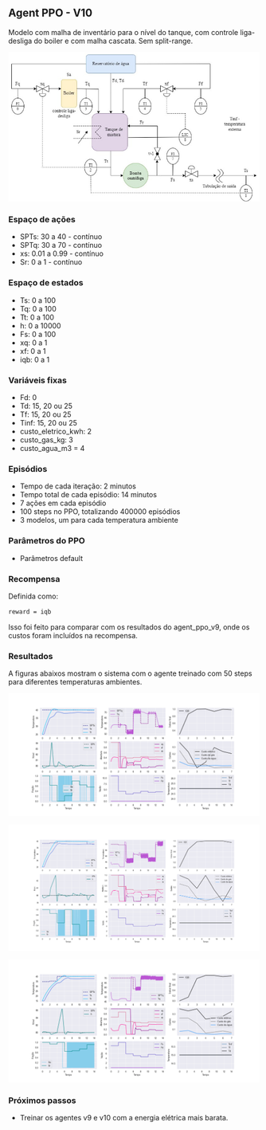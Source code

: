 ## Agent PPO - V10

Modelo com malha de inventário para o nível do tanque, com controle liga-desliga do boiler e com malha cascata. Sem split-range.

![chuveiro](https://github.com/mpaulazamin/tcc-models-rllib/blob/agent_ppo_v9/imagens/chuveiro_controle_t4a_sem_split.jpg)

### Espaço de ações

- SPTs: 30 a 40 - contínuo
- SPTq: 30 a 70 - contínuo
- xs: 0.01 a 0.99 - contínuo
- Sr: 0 a 1 - contínuo

### Espaço de estados

- Ts: 0 a 100
- Tq: 0 a 100
- Tt: 0 a 100
- h: 0 a 10000
- Fs: 0 a 100
- xq: 0 a 1
- xf: 0 a 1
- iqb: 0 a 1

### Variáveis fixas

- Fd: 0
- Td: 15, 20 ou 25
- Tf: 15, 20 ou 25
- Tinf: 15, 20 ou 25
- custo_eletrico_kwh: 2
- custo_gas_kg: 3
- custo_agua_m3 = 4

### Episódios

- Tempo de cada iteração: 2 minutos
- Tempo total de cada episódio: 14 minutos
- 7 ações em cada episódio
- 100 steps no PPO, totalizando 400000 episódios
- 3 modelos, um para cada temperatura ambiente

### Parâmetros do PPO

- Parâmetros default

### Recompensa

Definida como:

```bash
reward = iqb
```

Isso foi feito para comparar com os resultados do agent_ppo_v9, onde os custos foram incluídos na recompensa.

### Resultados

A figuras abaixos mostram o sistema com o agente treinado com 50 steps para diferentes temperaturas ambientes.

![image](https://github.com/mpaulazamin/tcc-models-rllib/blob/agent_ppo_v10/imagens/avalia%C3%A7%C3%A3o_agent_ppo_v10_Tinf25.png)

![image](https://github.com/mpaulazamin/tcc-models-rllib/blob/agent_ppo_v10/imagens/avalia%C3%A7%C3%A3o_agent_ppo_v10_Tinf20.png)

![image](https://github.com/mpaulazamin/tcc-models-rllib/blob/agent_ppo_v10/imagens/avalia%C3%A7%C3%A3o_agent_ppo_v10_Tinf15.png)

### Próximos passos

- Treinar os agentes v9 e v10 com a energia elétrica mais barata.

